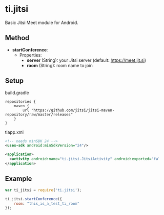 # ti.jitsi

Basic Jitsi Meet module for Android.

## Method

* **startConference**:
  * Properties:
    * **server** (String): your Jitsi server (default: https://meet.jit.si)
    * **room** (String): room name to join


## Setup

build.gradle
```
repositories {
    maven {
        url "https://github.com/jitsi/jitsi-maven-repository/raw/master/releases"
    }
}
```

tiapp.xml

```xml
<!-- needs minSDK 24 -->
<uses-sdk android:minSdkVersion="24"/>

<application>
  <activity android:name="ti.jitsi.JitsiActivity" android:exported="false"/>
</application>
```

## Example

```js
var ti_jitsi = require('ti.jitsi');

ti_jitsi.startConference({
	room: "this_is_a_test_ti_room"
});
```
